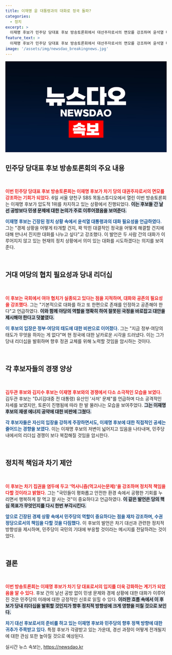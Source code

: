 ```yaml
---
title: 이재명 윤 대통령과의 대화로 정국 돌파?
categories:
  - 정치
excerpt: >
  이재명 후보가 민주당 당대표 후보 방송토론회에서 대선주자로서의 면모를 강조하며 윤석열 대통령과의 재회 희망을 전했습니다. 민생 문제 해결을 위해 변화가 필요하다며, 당내 의견 다양성을 수용하겠다는 의지를 보였습니다.
feature_text: >
  이재명 후보가 민주당 당대표 후보 방송토론회에서 대선주자로서의 면모를 강조하며 윤석열 대통령과의 재회 희망을 전했습니다. 민생 문제 해결을 위해 변화가 필요하다며, 당내 의견 다양성을 수용하겠다는 의지를 보였습니다.
image: '/assets/img/newsdao_breakingnews.jpg'
---
```


<p><img src="/assets/img/newsdao_breakingnews.jpg" alt="cryptoinkorea 속보" /></p>

<h2 data-ke-size="size26">민주당 당대표 후보 방송토론회의 주요 내용</h2>

<p data-ke-size="size16">&nbsp;</p>

<p data-ke-size="size16"><b><span style="color: #ee2323;">이번 민주당 당대표 후보 방송토론회는 이재명 후보가 차기 당의 대권주자로서의 면모를 강조하는 기회가 되었다.</span></b> 6일 서울 양천구 SBS 목동스튜디오에서 열린 이번 방송토론회는 이재명 후보가 압도적 1위를 차지하고 있는 상황에서 진행되었다. <b><span style="background-color: #21538527;">이는 후보들 간 날선 공방보다 민생 문제에 대한 논의가 주로 이루어졌음을 보여준다.</span></b></p>

<p data-ke-size="size16"><b><span style="color: #1a5490;">이재명 후보는 긴장된 정치 상황 속에서 윤석열 대통령과의 대화 필요성을 언급하였다.</span></b> 그는 "경제 상황을 어떻게 타개할 건지, 꽉 막힌 대결적인 정국을 어떻게 해결할 건지에 대해 만나서 진지한 대화를 나누고 싶다"고 강조했다. 이 발언은 두 사람 간의 대화가 이루어지지 않고 있는 현재의 정치 상황에서 의미 있는 대화를 시도하겠다는 의지를 보여준다.</p>

<p data-ke-size="size16">&nbsp;</p>

<h2 data-ke-size="size26">거대 여당의 협치 필요성과 당내 리더십</h2>

<p data-ke-size="size16">&nbsp;</p>

<p data-ke-size="size16"><b><span style="color: #ee2323;">이 후보는 국회에서 여야 협치가 실종되고 있다는 점을 지적하며, 대화와 공존의 필요성을 강조했다.</span></b> 그는 "기본적으로 대화를 하고 또 한편으로 존재를 인정하고 공존해야 한다"고 언급하였다. <b><span style="background-color: #21538527;">이와 함께 야당의 역할을 명확히 하여 잘못된 국정을 바로잡고 대안을 제시해야 한다고 덧붙였다.</span></b></p>

<p data-ke-size="size16"><b><span style="color: #1a5490;">이 후보의 입장은 정부·여당의 태도에 대한 비판으로 이어졌다.</span></b> 그는 "지금 정부·여당의 태도가 무엇을 하자는 게 없다"며 현 정국에 대한 날카로운 시각을 드러냈다. 이는 그가 당내 리더십을 발휘하며 향후 정권 교체를 위해 노력할 것임을 암시하는 것이다.</p>

<p data-ke-size="size16">&nbsp;</p>

<h2 data-ke-size="size26">각 후보자들의 경쟁 양상</h2>

<p data-ke-size="size16">&nbsp;</p>

<p data-ke-size="size16"><b><span style="color: #ee2323;">김두관 후보와 김지수 후보는 이재명 후보와의 경쟁에서 다소 소극적인 모습을 보였다.</span></b> 김두관 후보는 "DJ(김대중 전 대통령) 유산인 '사저' 문제"를 언급하며 다소 공격적인 자세를 보였지만, 토론이 진행됨에 따라 한 발 물러나는 모습을 보여주었다. <b><span style="background-color: #21538527;">그는 이재명 후보의 재생 에너지 공약에 대한 비판에 그쳤다.</span></b></p>

<p data-ke-size="size16"><b><span style="color: #1a5490;">각 후보자들은 자신의 입장을 강하게 주장하면서도, 이재명 후보에 대한 직접적인 공세는 줄어드는 경향을 보였다.</span></b> 이는 이재명 후보의 저변이 넓어지고 있음을 나타내며, 민주당 내에서의 리더십 경쟁이 보다 복잡해질 것임을 암시한다.</p>

<p data-ke-size="size16">&nbsp;</p>

<h2 data-ke-size="size26">정치적 책임과 차기 제안</h2>

<p data-ke-size="size16">&nbsp;</p>

<p data-ke-size="size16"><b><span style="color: #ee2323;">이 후보는 차기 집권을 염두에 두고 '먹사니즘(먹고사는문제)'을 강조하며 정치적 책임을 다할 것이라고 밝혔다.</span></b> 그는 "국민들이 평화롭고 안전한 환경 속에서 공평한 기회를 누리면서 행복하게 잘 먹고 잘 사는 것"이 중요하다고 언급하였다. <b><span style="background-color: #21538527;">이 같은 발언은 당의 핵심 목표가 무엇인지를 다시 한번 부각시킨다.</span></b></p>

<p data-ke-size="size16"><b><span style="color: #1a5490;">앞으로 긴장된 경제 상황 속에서 민주당의 역할이 중요하다는 점을 재차 강조하며, 수권정당으로서의 책임을 다할 것을 다짐했다.</span></b> 이 후보의 발언은 차기 대선과 관련한 정치적 방향성을 제시하며, 민주당이 국민의 기대에 부응할 것이라는 메시지를 전달하려는 것이었다.</p>

<p data-ke-size="size16">&nbsp;</p>

<h2 data-ke-size="size26">결론</h2>

<p data-ke-size="size16">&nbsp;</p>

<p data-ke-size="size16"><b><span style="color: #ee2323;">이번 방송토론회는 이재명 후보가 차기 당 대표로서의 입지를 더욱 강화하는 계기가 되었음을 알 수 있다.</span></b> 후보 간의 날선 공방 없이 민생 문제와 경제 상황에 대한 대화가 이루어진 것은 민주당의 미래에 대한 긍정적인 신호로 읽힐 수 있다. <b><span style="background-color: #21538527;">이러한 흐름 속에서 이 후보가 당내 리더십을 발휘할 것인지가 향후 정치적 방향성에 크게 영향을 미칠 것으로 보인다.</span></b></p>

<p data-ke-size="size16"><b><span style="color: #1a5490;">차기 대선 후보로서의 준비를 하고 있는 이재명 후보와 민주당의 향후 정책 방향에 대한 귀추가 주목받고 있다.</span></b> 특정 후보가 각광받고 있는 가운데, 경선 과정이 어떻게 전개될지에 대한 관심 또한 높아질 것으로 예상된다.</p>
실시간 뉴스 속보는, <a href="https://newsdao.kr" rel="dofollow">https://newsdao.kr</a>


